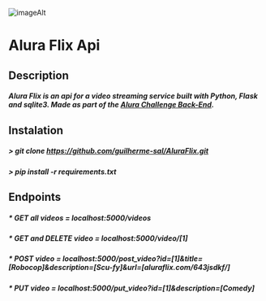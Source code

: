 ![imageAlt](https://camo.githubusercontent.com/fafa58018b42e732e730bb9675e3b21e0a9b6892c4bd5679e1cc16ad9d1a4b30/68747470733a2f2f7777772e616c7572612e636f6d2e62722f6173736574732f696d672f6368616c6c656e6765732f6261636b2d656e642f6368616c6c656e6765732d6c6f676f2d322e313632353039303932342e737667)
# Alura Flix Api
## Description
##### Alura Flix is an api for a video streaming service built with Python, Flask and sqlite3. Made as part of the [Alura Challenge Back-End](https://www.alura.com.br/challenges/back-end).
## Instalation
##### > git clone https://github.com/guilherme-sal/AluraFlix.git
##### > pip install -r requirements.txt
## Endpoints
##### * GET all videos = localhost:5000/videos
##### * GET and DELETE video = localhost:5000/video/[1]
##### * POST video = localhost:5000/post_video?id=[1]&title=[Robocop]&description=[Scu-fy]&url=[aluraflix.com/643jsdkf/]
##### * PUT video = localhost:5000/put_video?id=[1]&description=[Comedy]
